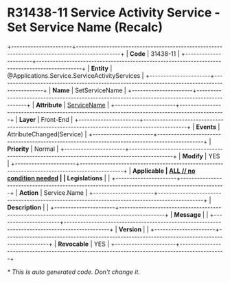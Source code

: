 ﻿---
erp.type: front-end-business-rule
erp.entity: Applications.Service.ServiceActivityServices
---

# R31438-11 Service Activity Service - Set Service Name (Recalc)
+----------------------+----------------------------------------------------------------------------------------------+
| **Code**             | 31438-11                                                                                     |
+----------------------+----------------------------------------------------------------------------------------------+
| **Entity**           | @Applications.Service.ServiceActivityServices                                                |
+----------------------+----------------------------------------------------------------------------------------------+
| **Name**             | SetServiceName                                                                               |
+----------------------+----------------------------------------------------------------------------------------------+
| **Attribute**        | [ServiceName](../entities/Applications.Service.ServiceActivityServices.md#servicename)       |
+----------------------+----------------------------------------------------------------------------------------------+
| **Layer**            | Front-End                                                                                    |
+----------------------+----------------------------------------------------------------------------------------------+
| **Events**           | AttributeChanged(Service)                                                                    |
+----------------------+----------------------------------------------------------------------------------------------+
| **Priority**         | Normal                                                                                       |
+----------------------+----------------------------------------------------------------------------------------------+
| **Modify**           | YES                                                                                          |
+----------------------+----------------------------------------------------------------------------------------------+
| **Applicable         | [ALL // no condition needed](xref:applicable-legislations)                                   |
| Legislations**       |                                                                                              |
+----------------------+----------------------------------------------------------------------------------------------+
| **Action**           | Service.Name                                                                                 |
+----------------------+----------------------------------------------------------------------------------------------+
| **Description**      |                                                                                              |
+----------------------+----------------------------------------------------------------------------------------------+
| **Message**          |                                                                                              |
+----------------------+----------------------------------------------------------------------------------------------+
| **Version**          |                                                                                              |
+----------------------+----------------------------------------------------------------------------------------------+
| **Revocable**        | YES                                                                                          |
+----------------------+----------------------------------------------------------------------------------------------+

*\* This is auto generated code. Don't change it.*
